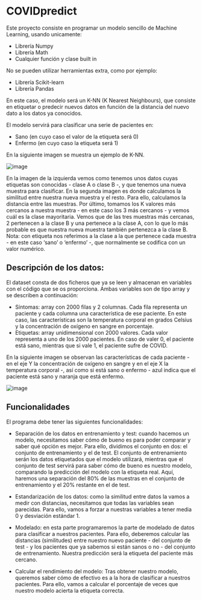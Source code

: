 # COVIDpredict

Este proyecto consiste en programar un modelo sencillo de Machine Learning, usando unicamente:

- Librería Numpy
- Librería Math
- Cualquier función y clase built in

No se pueden utilizar herramientas extra, como por ejemplo:
- Librería Scikit-learn
- Librería Pandas

En este caso, el modelo será un K-NN (K Nearest Neighbours), 
que consiste en etiquetar o predecir nuevos datos en función de la distancia 
del nuevo dato a los datos ya conocidos.

El modelo servirá para clasificar una serie de pacientes en:

- Sano (en cuyo caso el valor de la etiqueta será 0)
- Enfermo (en cuyo caso la etiqueta será 1)


En la siguiente imagen se muestra un ejemplo de K-NN.

![image](https://github.com/alexdc1192/COVIDpredict/assets/118775369/60ffacd2-123d-4372-b4dc-155e45f17921)

En la imagen de la izquierda vemos como tenemos unos datos cuyas etiquetas son
conocidas - clase A o clase B -, y que tenemos una nueva muestra para clasificar.
En la segunda imagen es donde calculamos la similitud entre nuestra nueva
muestra y el resto. Para ello, calculamos la distancia entre las muestras. Por último,
tomamos los K valores más cercanos a nuestra muestra - en este caso los 3 más
cercanos - y vemos cuál es la clase mayoritaria. Vemos que de las tres muestras
más cercanas, 2 pertenecen a la clase B y una pertenece a la clase A, con lo que lo
más probable es que nuestra nueva muestra también pertenezca a la clase B.
Nota: con etiqueta nos referimos a la clase a la que pertenece cada muestra - en
este caso ‘sano’ o ‘enfermo’ -, que normalmente se codifica con un valor numérico.


## Descripción de los datos:

El dataset consta de dos ficheros que ya se leen y almacenan en variables con el
código que se os proporciona. Ambas variables son de tipo array y se describen a
continuación:
- Síntomas: array con 2000 filas y 2 columnas. Cada fila representa un
paciente y cada columna una característica de ese paciente. En este caso,
las características son la temperatura corporal en grados Celsius y la
concentración de oxígeno en sangre en porcentaje.
- Etiquetas: array unidimensional con 2000 valores. Cada valor representa a
uno de los 2000 pacientes. En caso de valer 0, el paciente está sano,
mientras que si vale 1, el paciente sufre de COVID.


En la siguiente imagen se observan las características de cada paciente - en el eje
Y la concentración de oxígeno en sangre y en el eje X la temperatura corporal -, así
como si está sano o enfermo - azul indica que el paciente está sano y naranja que
está enfermo.

![image](https://github.com/alexdc1192/COVIDpredict/assets/118775369/b4373866-275b-4769-acc4-3c0000b81e5c)


## Funcionalidades

El programa debe tener las siguientes funcionalidades:

- Separación de los datos en entrenamiento y test: cuando hacemos un
modelo, necesitamos saber cómo de bueno es para poder comparar y saber
qué opción es mejor.
Para ello, dividimos el conjunto en dos: el conjunto de entrenamiento y el de
test. El conjunto de entrenamiento serán los datos etiquetados que el modelo
utilizará, mientras que el conjunto de test servirá para saber cómo de bueno
es nuestro modelo, comparando la predicción del modelo con la etiqueta real.
Aquí, haremos una separación del 80% de las muestras en el conjunto de
entrenamiento y el 20% restante en el de test.

- Estandarización de los datos: como la similitud entre datos la vamos a medir
con distancias, necesitamos que todas las variables sean parecidas. Para
ello, vamos a forzar a nuestras variables a tener media 0 y desviación
estándar 1.

- Modelado: en esta parte programaremos la parte de modelado de datos para
clasificar a nuestros pacientes. Para ello, deberemos calcular las distancias
(similitudes) entre nuestro nuevo paciente - del conjunto de test - y los
pacientes que ya sabemos si están sanos o no - del conjunto de
entrenamiento. Nuestra predicción será la etiqueta del paciente más cercano.

- Calcular el rendimiento del modelo: Tras obtener nuestro modelo, queremos
saber cómo de efectivo es a la hora de clasificar a nuestros pacientes. Para
ello, vamos a calcular el porcentaje de veces que nuestro modelo acierta la
etiqueta correcta.



